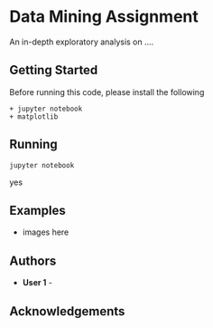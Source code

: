 # Data Mining Assignment

An in-depth exploratory analysis on ....

## Getting Started
Before running this code, please install the following

```
+ jupyter notebook
+ matplotlib
```

## Running
```
jupyter notebook
```
yes
## Examples

+ images here

## Authors

* **User 1** - 

## Acknowledgements 
